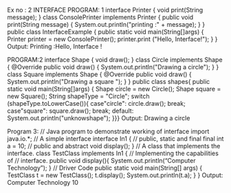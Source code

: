 Ex no : 2
 INTERFACE
PROGRAM: 1
 interface Printer
{
void print(String message);
}
class ConsolePrinter implements Printer
{
public void print(String message)
{
System.out.println("printing :" + message);
}
}
public class InterfaceExample
{
public static void main(String[]args)
{
Printer printer = new ConsolePrinter();
printer.print ("Hello, Interface!");
}
}
Output:
Printing :Hello, Interface !

PROGRAM:2
interface Shape
{
void draw();
}
class Circle implements Shape { @Override
public void draw() { System.out.println("Drawing a circle");
}
}
class Square implements Shape { @Override
public void draw() { System.out.println("Drawing a square ");
}
}
public class shapes{
public static void main(String[]args)
{
Shape circle = new Circle(); Shape square = new Square(); 
String shapeType = "Circle"; switch 
(shapeType.toLowerCase()){ case"circle":
circle.draw(); break; 
case"square": 
square.draw(); break; 
default:
System.out.println("unknowshape");
}}}
Output:
Drawing a circle

Program 3:
// Java program to demonstrate working of interface
import java.io.*;
// A simple interface
interface In1 {
 // public, static and final
 final int a = 10;
 // public and abstract
 void display();
}
// A class that implements the interface.
class TestClass implements In1 {
 // Implementing the capabilities of
 // interface.
 public void display(){ 
 System.out.println(“Computer Technology”); 
 }
 // Driver Code
 public static void main(String[] args)
 {
 TestClass t = new TestClass();
 t.display();
 System.out.println(t.a);
 }
}
Output:
Computer Technology
10
